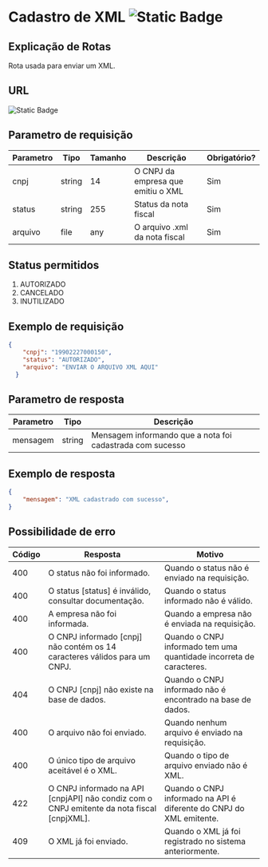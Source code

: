 # Cadastro de XML ![Static Badge](https://img.shields.io/badge/Rota_autenticada-49CC90)

## Explicação de Rotas

Rota usada para enviar um XML.

## URL

![Static Badge](https://img.shields.io/badge/POST-%2Fapi%2Fenviaxml-%2361AFFE)

## Parametro de requisição

| Parametro | Tipo   | Tamanho | Descrição                          | Obrigatório? |
|-----------|--------|---------|------------------------------------|--------------|
| cnpj      | string | 14      | O CNPJ da empresa que emitiu o XML | Sim          |
| status    | string | 255     | Status da nota fiscal              | Sim          |
| arquivo   | file   | any     | O arquivo .xml da nota fiscal      | Sim          |

## Status permitidos

1. AUTORIZADO
2. CANCELADO
3. INUTILIZADO

## Exemplo de requisição

```json
{
    "cnpj": "19902227000150",
    "status": "AUTORIZADO",
    "arquivo": "ENVIAR O ARQUIVO XML AQUI"
  }
```

## Parametro de resposta

| Parametro | Tipo   | Descrição                                                 |
|-----------|--------|-----------------------------------------------------------|
| mensagem  | string | Mensagem informando que a nota foi cadastrada com sucesso |

## Exemplo de resposta

```json
{
    "mensagem": "XML cadastrado com sucesso",
}
```

## Possibilidade de erro

| Código | Resposta                                                                                   | Motivo                                                              |
|--------|--------------------------------------------------------------------------------------------|---------------------------------------------------------------------|
| 400    | O status não foi informado.                                                                | Quando o status não é enviado na requisição.                        |
| 400    | O status [status] é inválido, consultar documentação.                                      | Quando o status informado não é válido.                             |
| 400    | A empresa não foi informada.                                                               | Quando a empresa não é enviada na requisição.                       |
| 400    | O CNPJ informado [cnpj] não contém os 14 caracteres válidos para um CNPJ.                  | Quando o CNPJ informado tem uma quantidade incorreta de caracteres. |
| 404    | O CNPJ [cnpj] não existe na base de dados.                                                 | Quando o CNPJ informado não é encontrado na base de dados.          |
| 400    | O arquivo não foi enviado.                                                                 | Quando nenhum arquivo é enviado na requisição.                      |
| 400    | O único tipo de arquivo aceitável é o XML.                                                 | Quando o tipo de arquivo enviado não é XML.                         |
| 422    | O CNPJ informado na API [cnpjAPI] não condiz com o CNPJ emitente da nota fiscal [cnpjXML]. | Quando o CNPJ informado na API é diferente do CNPJ do XML emitente. |
| 409    | O XML já foi enviado.                                                                      | Quando o XML já foi registrado no sistema anteriormente.            |
